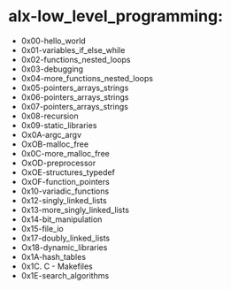 # alx-low_level_programming:
- 0x00-hello_world
- 0x01-variables_if_else_while
- 0x02-functions_nested_loops
- 0x03-debugging
- 0x04-more_functions_nested_loops
- 0x05-pointers_arrays_strings
- 0x06-pointers_arrays_strings
- 0x07-pointers_arrays_strings
- 0x08-recursion
- 0x09-static_libraries
- Ox0A-argc_argv
- OxOB-malloc_free
- 0x0C-more_malloc_free
- OxOD-preprocessor
- OxOE-structures_typedef
- OxOF-function_pointers
- 0x10-variadic_functions
- 0x12-singly_linked_lists
- 0x13-more_singly_linked_lists
- 0x14-bit_manipulation
- 0x15-file_io
- 0x17-doubly_linked_lists
- Ox18-dynamic_libraries
- 0x1A-hash_tables
- 0x1C. C - Makefiles
- 0x1E-search_algorithms
